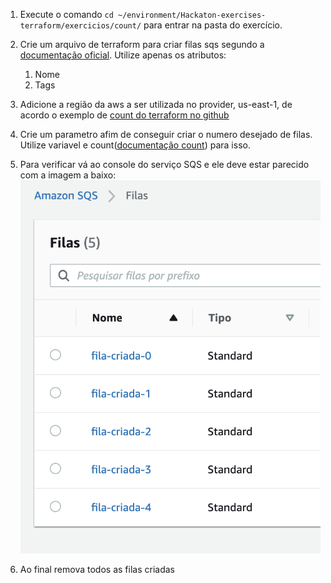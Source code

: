 1. Execute o comando `cd ~/environment/Hackaton-exercises-terraform/exercicios/count/` para entrar na pasta do exercício.
2. Crie um arquivo de terraform para criar filas sqs segundo a [documentação oficial](https://registry.terraform.io/providers/hashicorp/aws/latest/docs/resources/sqs_queue). Utilize apenas os atributos:
   1. Nome
   2. Tags
3. Adicione a região da aws a ser utilizada no provider, us-east-1, de acordo o exemplo de [count do terraform no github](https://github.com/terraform-providers/terraform-provider-aws/blob/master/examples/count/main.tf)
4. Crie um parametro afim de conseguir criar o numero desejado de filas. Utilize variavel e count([documentação count](https://www.terraform.io/docs/configuration-0-11/interpolation.html#count-information)) para isso.
5. Para verificar vá ao console do serviço SQS e ele deve estar parecido com a imagem a baixo:
![](img/sqs-to-be.png)

6. Ao final remova todos as filas criadas
